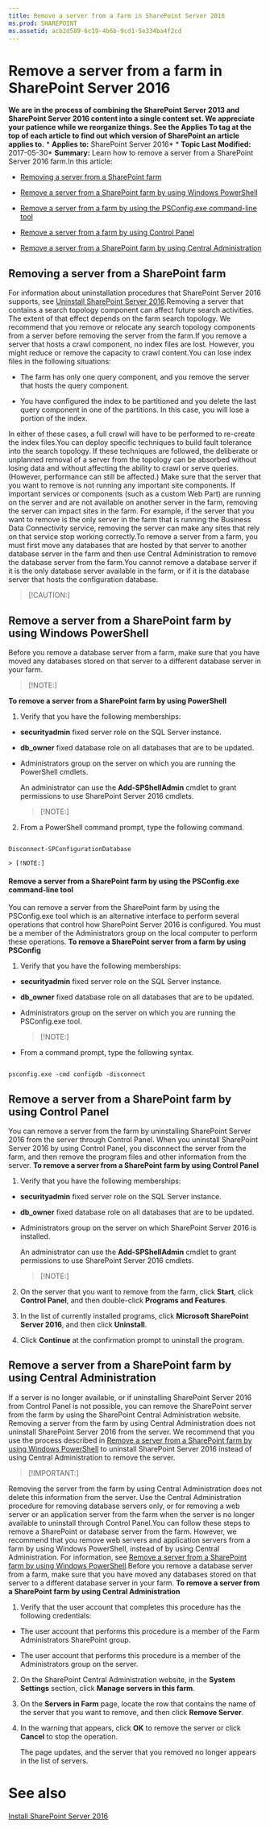 ```yaml
---
title: Remove a server from a farm in SharePoint Server 2016
ms.prod: SHAREPOINT
ms.assetid: acb2d589-6c19-4b6b-9cd1-5e334ba4f2cd
---
```



# Remove a server from a farm in SharePoint Server 2016
 **We are in the process of combining the SharePoint Server 2013 and SharePoint Server 2016 content into a single content set. We appreciate your patience while we reorganize things. See the Applies To tag at the top of each article to find out which version of SharePoint an article applies to.** * **Applies to:** SharePoint Server 2016*  * **Topic Last Modified:** 2017-05-30* **Summary:** Learn how to remove a server from a SharePoint Server 2016 farm.In this article: 
-  [Removing a server from a SharePoint farm](#removewebappserver)
    
  
-  [Remove a server from a SharePoint farm by using Windows PowerShell](#RemoveByPowerShell)
    
  
-  [Remove a server from a farm by using the PSConfig.exe command-line tool](#RemovePSConfig)
    
  
-  [Remove a server from a farm by using Control Panel](#removewebappCP)
    
  
-  [Remove a server from a SharePoint farm by using Central Administration](#RemoveAnyServer)
    
  

## Removing a server from a SharePoint farm
<a name="removewebappserver"> </a>

For information about uninstallation procedures that SharePoint Server 2016 supports, see  [Uninstall SharePoint Server 2016](html/uninstall-sharepoint-server-2016.md).Removing a server that contains a search topology component can affect future search activities. The extent of that effect depends on the farm search topology. We recommend that you remove or relocate any search topology components from a server before removing the server from the farm.If you remove a server that hosts a crawl component, no index files are lost. However, you might reduce or remove the capacity to crawl content.You can lose index files in the following situations:
- The farm has only one query component, and you remove the server that hosts the query component.
    
  
- You have configured the index to be partitioned and you delete the last query component in one of the partitions. In this case, you will lose a portion of the index.
    
  
In either of these cases, a full crawl will have to be performed to re-create the index files.You can deploy specific techniques to build fault tolerance into the search topology. If these techniques are followed, the deliberate or unplanned removal of a server from the topology can be absorbed without losing data and without affecting the ability to crawl or serve queries. (However, performance can still be affected.) Make sure that the server that you want to remove is not running any important site components. If important services or components (such as a custom Web Part) are running on the server and are not available on another server in the farm, removing the server can impact sites in the farm. For example, if the server that you want to remove is the only server in the farm that is running the Business Data Connectivity service, removing the server can make any sites that rely on that service stop working correctly.To remove a server from a farm, you must first move any databases that are hosted by that server to another database server in the farm and then use Central Administration to remove the database server from the farm.You cannot remove a database server if it is the only database server available in the farm, or if it is the database server that hosts the configuration database.
> [!CAUTION:]

  
    
    


## Remove a server from a SharePoint farm by using Windows PowerShell
<a name="RemoveByPowerShell"> </a>

Before you remove a database server from a farm, make sure that you have moved any databases stored on that server to a different database server in your farm. 
> [!NOTE:]

  
    
    

 **To remove a server from a SharePoint farm by using PowerShell**
1. Verify that you have the following memberships:
    
  - **securityadmin** fixed server role on the SQL Server instance.
    
  
  - **db_owner** fixed database role on all databases that are to be updated.
    
  
  - Administrators group on the server on which you are running the PowerShell cmdlets.
    
  

    An administrator can use the **Add-SPShellAdmin** cmdlet to grant permissions to use SharePoint Server 2016 cmdlets.
    
    > [!NOTE:]
      
2. From a PowerShell command prompt, type the following command.
    
  ```
  
Disconnect-SPConfigurationDatabase 
  ```


    > [!NOTE:]
      

#### Remove a server from a SharePoint farm by using the PSConfig.exe command-line tool
<a name="RemovePSConfig"> </a>

You can remove a server from the SharePoint farm by using the PSConfig.exe tool which is an alternative interface to perform several operations that control how SharePoint Server 2016 is configured. You must be a member of the Administrators group on the local computer to perform these operations. **To remove a SharePoint server from a farm by using PSConfig**
1. Verify that you have the following memberships:
    
  - **securityadmin** fixed server role on the SQL Server instance.
    
  
  - **db_owner** fixed database role on all databases that are to be updated.
    
  
  - Administrators group on the server on which you are running the PSConfig.exe tool. 
    
  

    > [!NOTE:]
      

  - From a command prompt, type the following syntax.
    
  ```
  
psconfig.exe -cmd configdb -disconnect
  ```


## Remove a server from a SharePoint farm by using Control Panel
<a name="removewebappCP"> </a>

You can remove a server from the farm by uninstalling SharePoint Server 2016 from the server through Control Panel. When you uninstall SharePoint Server 2016 by using Control Panel, you disconnect the server from the farm, and then remove the program files and other information from the server. **To remove a server from a SharePoint farm by using Control Panel**
1. Verify that you have the following memberships:
    
  - **securityadmin** fixed server role on the SQL Server instance.
    
  
  - **db_owner** fixed database role on all databases that are to be updated.
    
  
  - Administrators group on the server on which SharePoint Server 2016 is installed. 
    
  

    An administrator can use the **Add-SPShellAdmin** cmdlet to grant permissions to use SharePoint Server 2016 cmdlets.
    
    > [!NOTE:]
      
2. On the server that you want to remove from the farm, click **Start**, click **Control Panel**, and then double-click **Programs and Features**.
    
  
3. In the list of currently installed programs, click **Microsoft SharePoint Server 2016**, and then click **Uninstall**.
    
  
4. Click **Continue** at the confirmation prompt to uninstall the program.
    
  

## Remove a server from a SharePoint farm by using Central Administration
<a name="RemoveAnyServer"> </a>

If a server is no longer available, or if uninstalling SharePoint Server 2016 from Control Panel is not possible, you can remove the SharePoint server from the farm by using the SharePoint Central Administration website. Removing a server from the farm by using Central Administration does not uninstall SharePoint Server 2016 from the server. We recommend that you use the process described in  [Remove a server from a SharePoint farm by using Windows PowerShell](#RemoveByPowerShell) to uninstall SharePoint Server 2016 instead of using Central Administration to remove the server.
> [!IMPORTANT:]

  
    
    

Removing the server from the farm by using Central Administration does not delete this information from the server. Use the Central Administration procedure for removing database servers only, or for removing a web server or an application server from the farm when the server is no longer available to uninstall through Control Panel.You can follow these steps to remove a SharePoint or database server from the farm. However, we recommend that you remove web servers and application servers from a farm by using Windows PowerShell, instead of by using Central Administration. For information, see  [Remove a server from a SharePoint farm by using Windows PowerShell](#RemoveByPowerShell).Before you remove a database server from a farm, make sure that you have moved any databases stored on that server to a different database server in your farm. **To remove a server from a SharePoint farm by using Central Administration**
1. Verify that the user account that completes this procedure has the following credentials:
    
  - The user account that performs this procedure is a member of the Farm Administrators SharePoint group.
    
  
  - The user account that performs this procedure is a member of the Administrators group on the server.
    
  
2. On the SharePoint Central Administration website, in the **System Settings** section, click **Manage servers in this farm**.
    
  
3. On the **Servers in Farm** page, locate the row that contains the name of the server that you want to remove, and then click **Remove Server**.
    
  
4. In the warning that appears, click **OK** to remove the server or click **Cancel** to stop the operation.
    
    The page updates, and the server that you removed no longer appears in the list of servers.
    
  

# See also

#### 

 [Install SharePoint Server 2016](html/install-sharepoint-server-2016.md)
  
    
    

  
    
    

